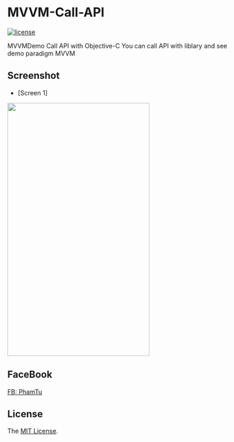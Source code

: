 # MVVM-Call-API

[![license](https://img.shields.io/github/license/mashape/apistatus.svg)](LICENSE)

MVVMDemo Call API with Objective-C
  You can call API with liblary and see demo paradigm MVVM


## Screenshot

- [Screen 1]

<img  src="https://www.facebook.com/photo/?fbid=1868907229936850&set=a.426802700813984" width="320" height="570">


## FaceBook
[FB: PhamTu](https://www.facebook.com/pham.tu.568089/)

## License

The [MIT License](LICENSE).
